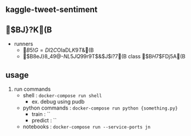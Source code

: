 ## kaggle-tweet-sentiment

## $BJ}?K(B
 - runners
     - $B5!G=DI2C$OIaDL$K9T$&(B
     - $B8eJ}8_49@-$NL5$$JQ99$r9T$&$J$i?7(B class $B$H$7$FDj5A(B

## usage
 1. run commands
     - shell           : `docker-compose run shell`
         - ex. debug using pudb
     - python commands : `docker-compose run python {something.py}`
         - train : ``
         - predict : ``
     - notebooks       : `docker-compose run --service-ports jn`
